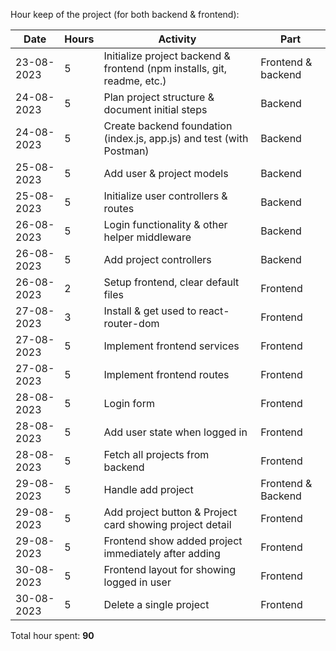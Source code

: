 Hour keep of the project (for both backend & frontend):

|Date|Hours|Activity|Part|
|-|-|-|-|
|23-08-2023|5|Initialize project backend & frontend (npm installs, git, readme, etc.)|Frontend & backend|
|24-08-2023|5|Plan project structure & document initial steps|Backend|
|24-08-2023|5|Create backend foundation (index.js, app.js) and test (with Postman)|Backend|
|25-08-2023|5|Add user & project models|Backend|
|25-08-2023|5|Initialize user controllers & routes|Backend|
|26-08-2023|5|Login functionality & other helper middleware|Backend|
|26-08-2023|5|Add project controllers|Backend|
|26-08-2023|2|Setup frontend, clear default files|Frontend|
|27-08-2023|3|Install & get used to react-router-dom|Frontend|
|27-08-2023|5|Implement frontend services|Frontend|
|27-08-2023|5|Implement frontend routes|Frontend|
|28-08-2023|5|Login form|Frontend|
|28-08-2023|5|Add user state when logged in|Frontend|
|28-08-2023|5|Fetch all projects from backend|Frontend|
|29-08-2023|5|Handle add project|Frontend & Backend|
|29-08-2023|5|Add project button & Project card showing project detail|Frontend|
|29-08-2023|5|Frontend show added project immediately after adding|Frontend|
|30-08-2023|5|Frontend layout for showing logged in user|Frontend|
|30-08-2023|5|Delete a single project|Frontend|


Total hour spent: <b>90</b>
